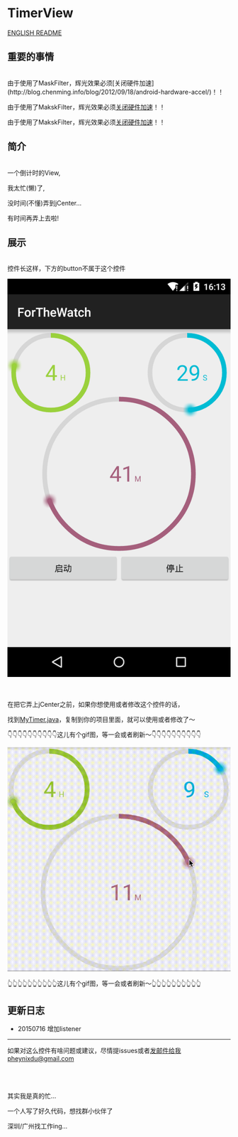 # TimerView

[ENGLISH README](README_ENGLISH.md)


## 重要的事情
<br/>
由于使用了MaskFilter，辉光效果必须[关闭硬件加速](http://blog.chenming.info/blog/2012/09/18/android-hardware-accel/)！！

由于使用了MakskFilter，辉光效果必须[关闭硬件加速](http://blog.chenming.info/blog/2012/09/18/android-hardware-accel/)！！

由于使用了MakskFilter，辉光效果必须[关闭硬件加速](http://blog.chenming.info/blog/2012/09/18/android-hardware-accel/)！！




## 简介
<br/>
一个倒计时的View,

我太忙(懒)了,

没时间(不懂)弄到jCenter...

有时间再弄上去啦!




## 展示
<br/>
控件长这样，下方的button不属于这个控件

![屏幕截图](/read_me/screen_shot.png)


<br/><br/>
在把它弄上jCenter之前，如果你想使用或者修改这个控件的话，

找到[MyTimer.java](/app/src/main/java/com/pheynix/forthewatch/MyTimer.java)，复制到你的项目里面，就可以使用或者修改了～

👇👇👇👇👇👇👇👇👇👇这儿有个gif图，等一会或者刷新～👇👇👇👇👇👇👇👇👇👇


![gif图，加载好慢...](/read_me/screen_record.gif)

👆👆👆👆👆👆👆👆👆👆这儿有个gif图，等一会或者刷新～👆👆👆👆👆👆👆👆👆👆





## 更新日志


* 20150716 增加listener


----


如果对这么控件有啥问题或建议，尽情提issues或者[发邮件](mailto:pheynixdu@gmail.com)给我pheynixdu@gmail.com


<br/><br/><br/>
其实我是真的忙...

一个人写了好久代码，想找群小伙伴了

深圳/广州找工作ing...
